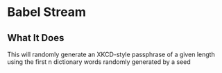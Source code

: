 # Babel Stream #

## What It Does ##
This will randomly generate an XKCD-style passphrase of a given length using the first n dictionary words randomly generated by a seed
